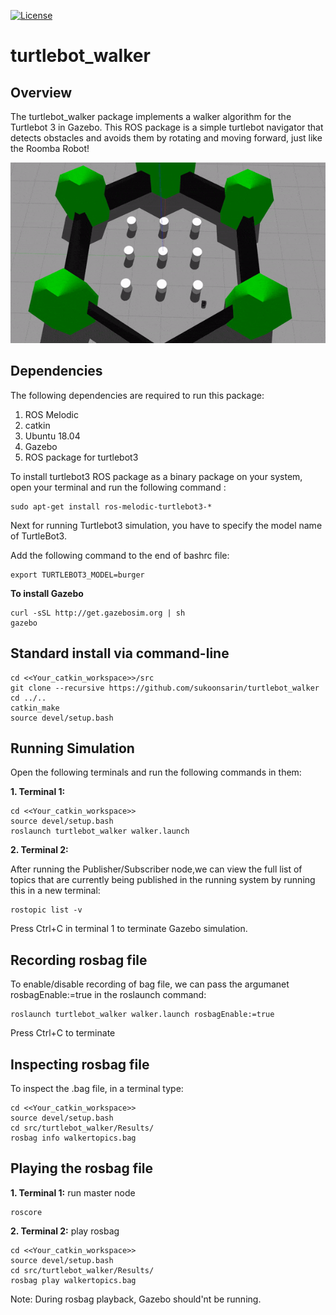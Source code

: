 [![License](https://img.shields.io/badge/License-BSD%203--Clause-blue.svg)](https://opensource.org/licenses/BSD-3-Clause)
# turtlebot_walker

## Overview

The turtlebot_walker package implements a walker algorithm for the Turtlebot 3 in Gazebo. This ROS package is a simple turtlebot navigator that detects obstacles and avoids them by rotating and moving forward, just like the Roomba Robot!
<p align="center">
 <img src="https://github.com/sukoonsarin/turtlebot_walker/blob/Week12_HW/Results/Simulation.gif">
</p>

## Dependencies

The following dependencies are required to run this package:

1. ROS Melodic
2. catkin 
3. Ubuntu 18.04 
4. Gazebo
5. ROS package for turtlebot3

To install turtlebot3 ROS package as a binary package on your system, open your terminal and run the following command :
```
sudo apt-get install ros-melodic-turtlebot3-*
```
Next for running Turtlebot3 simulation, you have to specify the model name of TurtleBot3.

Add the following command to the end of bashrc file:
```
export TURTLEBOT3_MODEL=burger
```
**To install Gazebo**

    curl -sSL http://get.gazebosim.org | sh
    gazebo


## Standard install via command-line
```
cd <<Your_catkin_workspace>>/src
git clone --recursive https://github.com/sukoonsarin/turtlebot_walker
cd ../..
catkin_make
source devel/setup.bash
```
## Running Simulation
Open the following terminals and run the following commands in them:

**1. Terminal 1:**

    cd <<Your_catkin_workspace>>
    source devel/setup.bash
    roslaunch turtlebot_walker walker.launch 

**2. Terminal 2:**

After running the Publisher/Subscriber node,we can view the full list of topics that are currently being published in the running system by running this in a new terminal:

    rostopic list -v

Press Ctrl+C in terminal 1 to terminate Gazebo simulation.

## Recording rosbag file
To enable/disable recording of bag file, we can pass the argumanet rosbagEnable:=true in the roslaunch command:
```
roslaunch turtlebot_walker walker.launch rosbagEnable:=true
```
Press Ctrl+C to terminate

## Inspecting rosbag file
To inspect the .bag file, in a terminal type:
```
cd <<Your_catkin_workspace>>
source devel/setup.bash
cd src/turtlebot_walker/Results/
rosbag info walkertopics.bag
```

## Playing the rosbag file
**1. Terminal 1:**
run master node

    roscore


**2. Terminal 2:**
play rosbag

    cd <<Your_catkin_workspace>>
    source devel/setup.bash
    cd src/turtlebot_walker/Results/
    rosbag play walkertopics.bag

Note: During rosbag playback, Gazebo should'nt be running.